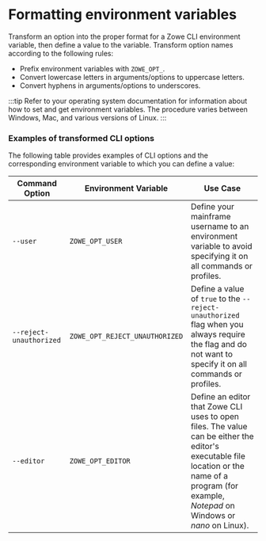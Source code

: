 # Formatting environment variables

Transform an option into the proper format for a Zowe CLI environment variable, then define a value to the variable. Transform option names according to the following rules:

* Prefix environment variables with `ZOWE_OPT_`.
* Convert lowercase letters in arguments/options to uppercase letters.
* Convert hyphens in arguments/options to underscores.

:::tip
Refer to your operating system documentation for information about how to set and get environment variables. The procedure varies between Windows, Mac, and various versions of Linux.
:::

### Examples of transformed CLI options

The following table provides examples of CLI options and the corresponding environment variable to which you can define a value:

| Command Option          | Environment Variable           | Use Case   |
| -------------------------- | ------------------------------ | ------------------------------------------------------------------------------------------------------------------------------------------------------ |
| `--user`                | `ZOWE_OPT_USER`                | Define your mainframe username to an environment variable to avoid specifying it on all commands or profiles.                           |
| `--reject-unauthorized` | `ZOWE_OPT_REJECT_UNAUTHORIZED` | Define a value of `true` to the `--reject-unauthorized` flag when you always require the flag and do not want to specify it on all commands or profiles. |
| `--editor`              | `ZOWE_OPT_EDITOR`              | Define an editor that Zowe CLI uses to open files. The value can be either the editor's executable file location or the name of a program (for example, *Notepad* on Windows or *nano* on Linux).|

